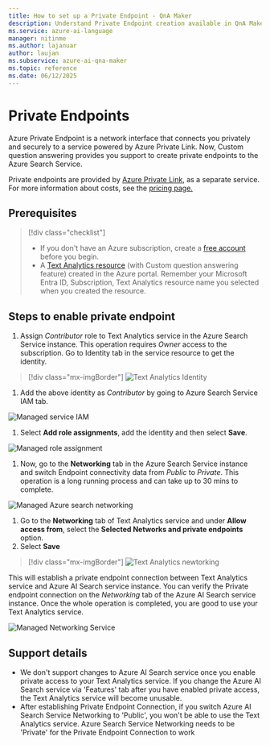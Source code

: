 ```yaml
---
title: How to set up a Private Endpoint - QnA Maker
description: Understand Private Endpoint creation available in QnA Maker managed.
ms.service: azure-ai-language
manager: nitinme
ms.author: lajanuar
author: laujan
ms.subservice: azure-ai-qna-maker
ms.topic: reference
ms.date: 06/12/2025
---
```


# Private Endpoints

Azure Private Endpoint is a network interface that connects you privately and securely to a service powered by Azure Private Link. Now, Custom question answering provides you support to create private endpoints to the Azure Search Service.

Private endpoints are provided by [Azure Private Link](/azure/private-link/private-link-overview), as a separate service. For more information about costs, see the [pricing page.](https://azure.microsoft.com/pricing/details/private-link/) 

## Prerequisites
> [!div class="checklist"]
> * If you don't have an Azure subscription, create a [free account](https://azure.microsoft.com/free/cognitive-services/) before you begin.
> * A [Text Analytics resource](https://portal.azure.com/?quickstart=true#create/Microsoft.CognitiveServicesTextAnalytics) (with Custom question answering feature) created in the Azure portal. Remember your Microsoft Entra ID, Subscription, Text Analytics resource name you selected when you created the resource.

## Steps to enable private endpoint
1. Assign *Contributor* role to Text Analytics service in the Azure Search Service instance. This operation requires *Owner* access to the subscription. Go to Identity tab in the service resource to get the identity.

> [!div class="mx-imgBorder"]
> ![Text Analytics Identity](../qnamaker/media/qnamaker-reference-private-endpoints/private-endpoints-identity.png)

1. Add the above identity as *Contributor* by going to Azure Search Service IAM tab.

![Managed service IAM](../qnamaker/media/qnamaker-reference-private-endpoints/private-endpoint-access-control.png)

1. Select **Add role assignments**, add the identity and then select **Save**.

![Managed role assignment](../qnamaker/media/qnamaker-reference-private-endpoints/private-endpoint-role-assignment.png)

1. Now, go to the **Networking** tab in the Azure Search Service instance and switch Endpoint connectivity data from *Public* to *Private*. This operation is a long running process and can take up to 30 mins to complete. 

![Managed Azure search networking](../qnamaker/media/qnamaker-reference-private-endpoints/private-endpoint-networking.png)

1. Go to the **Networking** tab of Text Analytics service and under **Allow access from**, select the **Selected Networks and private endpoints** option.
1. Select **Save**
 
> [!div class="mx-imgBorder"]
> ![Text Analytics newtorking](../qnamaker/media/qnamaker-reference-private-endpoints/private-endpoint-networking-custom-qna.png)

This will establish a private endpoint connection between Text Analytics service and Azure AI Search service instance. You can verify the Private endpoint connection on the *Networking* tab of the Azure AI Search service instance. Once the whole operation is completed, you are good to use your Text Analytics service. 

![Managed Networking Service](../qnamaker/media/qnamaker-reference-private-endpoints/private-endpoint-networking-3.png)


## Support details
 * We don't support changes to Azure AI Search service once you enable private access to your Text Analytics service. If you change the Azure AI Search service via 'Features' tab after you have enabled private access, the Text Analytics service will become unusable.
 * After establishing Private Endpoint Connection, if you switch Azure AI Search Service Networking to 'Public', you won't be able to use the Text Analytics service. Azure Search Service Networking needs to be 'Private' for the Private Endpoint Connection to work
